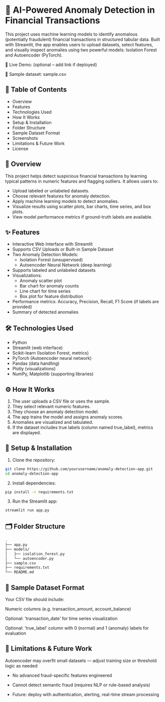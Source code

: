 # 💸 AI-Powered Anomaly Detection in Financial Transactions

This project uses machine learning models to identify anomalous (potentially fraudulent) financial transactions in structured tabular data. Built with Streamlit, the app enables users to upload datasets, select features, and visually inspect anomalies using two powerful models: Isolation Forest and Autoencoder (PyTorch).

🔗 Live Demo: (optional – add link if deployed)

📁 Sample dataset: sample.csv

## 🧠 Table of Contents

- Overview
- Features
- Technologies Used
- How It Works
- Setup & Installation
- Folder Structure
- Sample Dataset Format
- Screenshots
- Limitations & Future Work
- License

## 📌 Overview

This project helps detect suspicious financial transactions by learning typical patterns in numeric features and flagging outliers. It allows users to:
- Upload labeled or unlabeled datasets.
- Choose relevant features for anomaly detection.
- Apply machine learning models to detect anomalies.
- Visualize results using scatter plots, bar charts, time series, and box plots.
- View model performance metrics if ground-truth labels are available.

## ✨ Features

- Interactive Web Interface with Streamlit
- Supports CSV Uploads or Built-in Sample Dataset
- Two Anomaly Detection Models:
  - Isolation Forest (unsupervised)
  - Autoencoder Neural Network (deep learning)
- Supports labeled and unlabeled datasets
- Visualizations:
  - Anomaly scatter plot
  - Bar chart for anomaly counts
  - Line chart for time series
  - Box plot for feature distribution
- Performance metrics: Accuracy, Precision, Recall, F1 Score (if labels are provided)
- Summary of detected anomalies

## 🛠 Technologies Used

- Python
- Streamlit (web interface)
- Scikit-learn (Isolation Forest, metrics)
- PyTorch (Autoencoder neural network)
- Pandas (data handling)
- Plotly (visualizations)
- NumPy, Matplotlib (supporting libraries)

## ⚙️ How It Works

1. The user uploads a CSV file or uses the sample.
2. They select relevant numeric features.
3. They choose an anomaly detection model.
4. The app trains the model and assigns anomaly scores.
5. Anomalies are visualized and tabulated.
6. If the dataset includes true labels (column named true_label), metrics are displayed.

## 🚀 Setup & Installation

1. Clone the repository:

```bash
git clone https://github.com/yourusername/anomaly-detection-app.git
cd anomaly-detection-app
```

2. Install dependencies:
```bash
pip install -r requirements.txt
```

3. Run the Streamlit app:
```bash
streamlit run app.py
```


## 🗂 Folder Structure

```bash
.
├── app.py
├── models/
│   ├── isolation_forest.py
│   └── autoencoder.py
├── sample.csv
├── requirements.txt
└── README.md
```

## 📄 Sample Dataset Format
Your CSV file should include:

Numeric columns (e.g. transaction_amount, account_balance)

Optional: 'transaction_date' for time series visualization

Optional: 'true_label' column with 0 (normal) and 1 (anomaly) labels for evaluation

## 🧩 Limitations & Future Work
Autoencoder may overfit small datasets — adjust training size or threshold logic as needed

- No advanced fraud-specific features engineered

- Cannot detect semantic fraud (requires NLP or rule-based analysis)

- Future: deploy with authentication, alerting, real-time stream processing

